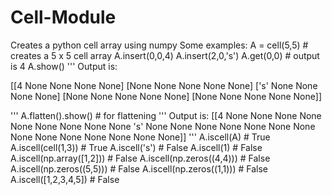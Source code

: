 # Cell-Module
Creates a python cell array using numpy
Some examples:
A = cell(5,5) # creates a 5 x 5 cell array
A.insert(0,0,4)
A.insert(2,0,'s')
A.get(0,0) # output is 4
A.show()
'''
Output is:

[[4 None None None None]
 [None None None None None]
 ['s' None None None None]
 [None None None None None]
 [None None None None None]]
 
'''
A.flatten().show() # for flattening
'''
Output is:
[[4 None None None None None None None None None 's' None None None None
  None None None None None None None None None None]]
'''
A.iscell(A) # True
A.iscell(cell(1,3)) # True
A.iscell('s') # False
A.iscell(1) # False
A.iscell(np.array([1,2])) # False
A.iscell(np.zeros((4,4))) # False
A.iscell(np.zeros((5,5))) # False
A.iscell(np.zeros((1,1))) # False
A.iscell([1,2,3,4,5]) # False
